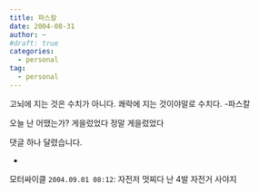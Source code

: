 ```yaml
---
title: 파스칼
date: 2004-08-31
author: ~
#draft: true
categories:
  - personal
tag:
  - personal
---
```




고뇌에 지는 것은 수치가 아니다. 쾌락에 지는 것이야말로 수치다. -파스칼 

오늘 난 어땠는가?
게을렀었다 정말 게을렀었다


 댓글 하나 달렸습니다.

- 
 모터싸이클 `2004.09.01 08:12`: 
자전저 멋찌다 난 4발 자전거 사야지




